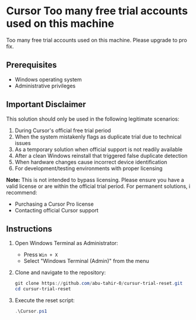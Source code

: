# Cursor Too many free trial accounts used on this machine

Too many free trial accounts used on this machine. Please upgrade to pro fix.


## Prerequisites

- Windows operating system
- Administrative privileges

## Important Disclaimer

This solution should only be used in the following legitimate scenarios:

1. During Cursor's official free trial period
2. When the system mistakenly flags as duplicate trial due to technical issues
3. As a temporary solution when official support is not readily available
4. After a clean Windows reinstall that triggered false duplicate detection
5. When hardware changes cause incorrect device identification
6. For development/testing environments with proper licensing

**Note:** This is not intended to bypass licensing. Please ensure you have a valid license or are within the official trial period. For permanent solutions, i recommend:
- Purchasing a Cursor Pro license
- Contacting official Cursor support

## Instructions

1. Open Windows Terminal as Administrator:
   - Press `Win + X`
   - Select "Windows Terminal (Admin)" from the menu

2. Clone and navigate to the repository:
   ```powershell
   git clone https://github.com/abu-tahir-0/cursur-trial-reset.git
   cd cursur-trial-reset
   ```

3. Execute the reset script:
   ```powershell
   .\Cursor.ps1
   ```
